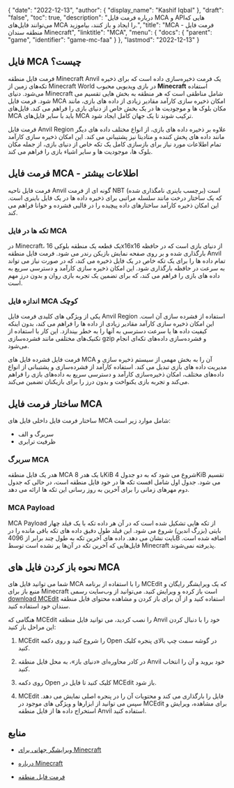 {
  "date": "2022-12-13",
  "author": {
    "display_name": "Kashif Iqbal"
},
  "draft": "false",
  "toc": true,
  "description": "درباره فرمت فایل MCA و APIهایی که می‌توانند فایل‌های MCA را ایجاد و باز کنند، بیاموزید.",
  "title": "MCA - فرمت فایل منطقه سندان Minecraft",
  "linktitle": "MCA",
  "menu": {
    "docs": {
      "parent": "game",
      "identifier": "game-mc-faa"
}
},
  "lastmod": "2022-12-13"
}

## فایل MCA چیست؟

فرمت فایل منطقه Minecraft Anvil یک فرمت ذخیره‌سازی داده است که برای ذخیره تکه‌های زمین از Minecraft World در بازی ویدیویی محبوب **Minecraft** استفاده می‌شود. دنیای Minecraft شامل مناطقی است که هر منطقه به بخش هایی تقسیم می شود. فرمت فایل MCA امکان ذخیره سازی کارآمد مقادیر زیادی از داده های بازی، مانند مکان بلوک ها و موجودیت ها در یک بخش خاص از دنیای بازی را فراهم می کند. فایل‌های MCA باید با سایر فایل‌های MCA ترکیب شوند تا یک جهان کامل ایجاد شود.

فرمت فایل Anvil Region علاوه بر ذخیره داده های بازی، از انواع مختلف داده های دیگر مانند داده های پخش کننده و متادیتا نیز پشتیبانی می کند. این امکان ذخیره سازی کارآمد تمام اطلاعات مورد نیاز برای بازسازی کامل یک تکه خاص از دنیای بازی، از جمله مکان بلوک ها، موجودیت ها و سایر اشیاء بازی را فراهم می کند.

## فرمت فایل MCA - اطلاعات بیشتر

فرمت فایل ناحیه Anvil گونه ای از فرمت NBT (برچسب باینری نامگذاری شده) است که یک ساختار درخت مانند سلسله مراتبی برای ذخیره داده ها در یک فایل باینری است. این امکان ذخیره کارآمد ساختارهای داده پیچیده را در قالبی فشرده و خوانا فراهم می کند.

### تکه ها در فایل MCA

در Minecraft، یک قطعه یک منطقه بلوکی 16x16x16 از دنیای بازی است که در حافظه بارگذاری شده و بر روی صفحه نمایش بازیکن رندر می شود. فرمت فایل منطقه Anvil تمام داده ها را برای یک تکه خاص در یک فایل ذخیره می کند، که در صورت نیاز می تواند به سرعت در حافظه بارگذاری شود. این امکان ذخیره سازی کارآمد و دسترسی سریع به داده های بازی را فراهم می کند، که برای تضمین یک تجربه بازی روان و بدون درز مهم است.

### اندازه فایل MCA کوچک

یکی از ویژگی های کلیدی فرمت فایل Anvil Region استفاده از فشرده سازی آن است. این امکان ذخیره سازی کارآمد مقادیر زیادی از داده ها را فراهم می کند، بدون اینکه کیفیت داده ها یا سرعت دسترسی به آنها را به خطر بیندازد. این کار با استفاده از تکنیک‌های مختلفی مانند فشرده‌سازی gzip و فشرده‌سازی داده‌های تکه‌ای انجام می‌شود.

فرمت فایل فشرده فایل های MCA آن را به بخش مهمی از سیستم ذخیره سازی و مدیریت داده های بازی تبدیل می کند. استفاده کارآمد از فشرده‌سازی و پشتیبانی از انواع داده‌های مختلف، امکان ذخیره‌سازی کارآمد و دسترسی سریع به داده‌های بازی را فراهم می‌کند و تجربه بازی یکنواخت و بدون درز را برای بازیکنان تضمین می‌کند.

## ساختار فرمت فایل MCA

ساختار فرمت فایل داخلی فایل های MCA شامل موارد زیر است:
 * سربرگ و الف
 * ظرفیت ترابری

### سربرگ MCA

هدر یک فایل منطقه MCA با یک هدر 8KiB شروع می شود که به دو جدول 4KiB تقسیم می شود. جدول اول شامل افست تکه ها در خود فایل منطقه است، در حالی که جدول دوم مهرهای زمانی را برای آخرین به روز رسانی این تکه ها ارائه می دهد.

### MCA Payload

MCA Payload از تکه هایی تشکیل شده است که در آن هر داده تکه با یک فیلد چهار بایتی (بزرگ اندین) شروع می شود. این فیلد طول دقیق داده های تکه باقی مانده را در بایت نشان می دهد. داده های آخرین تکه به طول چند برابر از 4096B اضافه شده است. فایل‌هایی که آخرین تکه در آن‌ها پر نشده است توسط Minecraft پذیرفته نمی‌شوند.

## نحوه باز کردن فایل های MCA

شما می توانید فایل های MCA را با استفاده از برنامه MCEdit که یک ویرایشگر رایگان و منبع باز برای Minecraft است باز کرده و ویرایش کنید. می‌توانید از وب‌سایت رسمی [download MCEdit](https://www.mcedit.net/) استفاده کنید و از آن برای باز کردن و مشاهده محتوای فایل منطقه سندان خود استفاده کنید.

هنگامی که MCEdit را نصب کردید، می توانید فایل منطقه Anvil خود را با دنبال کردن این مراحل باز کنید:

 1. MCEdit را شروع کنید و روی دکمه Open در گوشه سمت چپ بالای پنجره کلیک کنید.

 1. در کادر محاوره‌ای «دنیای باز»، به محل فایل منطقه Anvil خود بروید و آن را انتخاب کنید.

 1. روی دکمه Open کلیک کنید تا فایل در MCEdit باز شود.

 1. MCEdit فایل را بارگذاری می کند و محتویات آن را در پنجره اصلی نمایش می دهد. سپس می توانید از ابزارها و ویژگی های موجود در MCEdit برای مشاهده، ویرایش و استخراج داده ها از فایل منطقه Anvil استفاده کنید.

## منابع

* [ویرایشگر جهانی برای Minecraft](https://www.mcedit.net/)

* [درباره Minecraft](https://www.minecraft.net/)

* [فرمت فایل منطقه](https://minecraft.wiki/w/Region_file_format)


